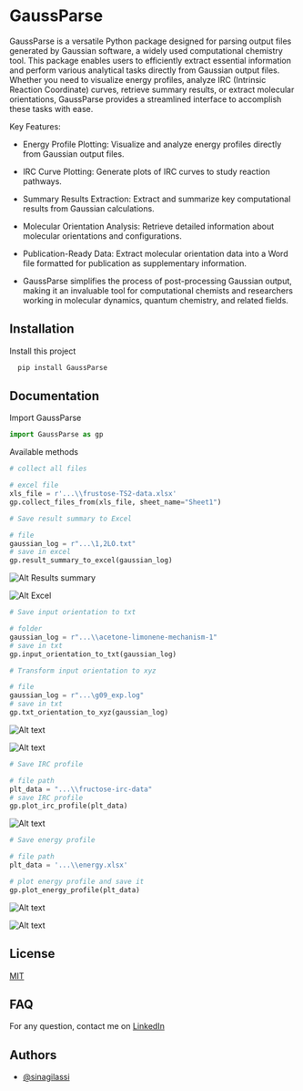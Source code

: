 # GaussParse

GaussParse is a versatile Python package designed for parsing output files generated by Gaussian software, a widely used computational chemistry tool. This package enables users to efficiently extract essential information and perform various analytical tasks directly from Gaussian output files. Whether you need to visualize energy profiles, analyze IRC (Intrinsic Reaction Coordinate) curves, retrieve summary results, or extract molecular orientations, GaussParse provides a streamlined interface to accomplish these tasks with ease.

Key Features:

* Energy Profile Plotting: Visualize and analyze energy profiles directly from Gaussian  output files.

* IRC Curve Plotting: Generate plots of IRC curves to study reaction pathways.
    
* Summary Results Extraction: Extract and summarize key computational results from Gaussian calculations.
    
* Molecular Orientation Analysis: Retrieve detailed information about molecular orientations and configurations.
    
* Publication-Ready Data: Extract molecular orientation data into a Word file formatted for publication as supplementary information.
    
* GaussParse simplifies the process of post-processing Gaussian output, making it an invaluable tool for computational chemists and researchers working in molecular dynamics, quantum chemistry, and related fields.

## Installation

Install this project

```bash
  pip install GaussParse
```
    
## Documentation

Import GaussParse

```python
import GaussParse as gp
```

Available methods

```python
# collect all files

# excel file
xls_file = r'...\\frustose-TS2-data.xlsx'
gp.collect_files_from(xls_file, sheet_name="Sheet1")

```

```python
# Save result summary to Excel

# file
gaussian_log = r"...\1,2LO.txt"
# save in excel
gp.result_summary_to_excel(gaussian_log)
```

![Alt Results summary](https://drive.google.com/uc?export=view&id=1A1aKcymJ9_W0m5L1Q7lnV8QqR1_igFf2)

![Alt Excel](https://drive.google.com/uc?export=view&id=1A8m0DQuJULAtnL7J3802LvmLOuasdben)

```python
# Save input orientation to txt

# folder
gaussian_log = r"...\\acetone-limonene-mechanism-1"
# save in txt
gp.input_orientation_to_txt(gaussian_log)

# Transform input orientation to xyz

# file
gaussian_log = r"...\g09_exp.log"
# save in txt
gp.txt_orientation_to_xyz(gaussian_log)

```

![Alt text](https://drive.google.com/uc?export=view&id=1AJOlypBssDNATqbu4tyjszC1rUJJlqEZ)

![Alt text](https://drive.google.com/uc?export=view&id=1AKZW9ZPGlUAHVguPnRrsSTnKrjB3RLO0)

```python
# Save IRC profile

# file path
plt_data = "...\\fructose-irc-data"
# save IRC profile
gp.plot_irc_profile(plt_data)

```

![Alt text](https://drive.google.com/uc?export=view&id=19qDj4djcjeooLGxhvWLfEK_9rgZIsOXA)

```python
# Save energy profile

# file path
plt_data = '...\\energy.xlsx'

# plot energy profile and save it
gp.plot_energy_profile(plt_data)
```   

![Alt text](https://drive.google.com/uc?export=view&id=19rKQlVjmXW3IPQYryzIUH-pjsCQVH-3e)

![Alt text](https://drive.google.com/uc?export=view&id=19yZCJRZEzCZOJQesjXFCYAgfyz7kX5vd)

## License

[MIT](https://choosealicense.com/licenses/mit/)


## FAQ

For any question, contact me on [LinkedIn](https://www.linkedin.com/in/sina-gilassi/) 


## Authors

- [@sinagilassi](https://www.github.com/sinagilassi)

